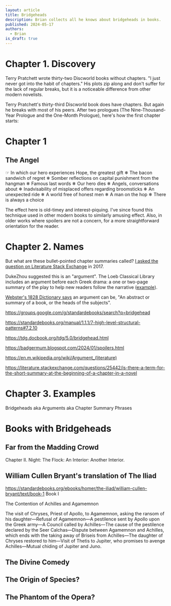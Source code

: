 ```yaml
---
layout: article
title: Bridgeheads
description: Brian collects all he knows about bridgeheads in books.
published: 2024-05-17
authors:
  - Brian
is_draft: true
---
```


# Chapter 1. Discovery

Terry Pratchett wrote thirty-two Discworld books without chapters. "I just never got into the habit of chapters." His plots zip along and don't suffer for the lack of regular breaks, but it is a noticeable difference from other modern novelists.

Terry Pratchett's thirty-third Discworld book does have chapters. But again he breaks with most of his peers. After two prologues (The Nine-Thousand-Year Prologue and the One-Month Prologue), here's how the first chapter starts:

# Chapter 1
## The Angel
☞ In which our hero experiences Hope, the greatest gift ❄ The bacon sandwich of regret ❄ Somber reflections on capital punishment from the hangman ❄ Famous last words ❄ Our hero dies ❄ Angels, conversations about ❄ Inadvisability of misplaced offers regarding broomsticks ❄ An unexpected ride ❄ A world free of honest men ❄ A man on the hop ❄ There is always a choice

The effect here is old-timey and interest-piquing. I've since found this technique used in other modern books to similarly amusing effect. Also, in older works where spoilers are not a concern, for a more straightforward orientation for the reader.

# Chapter 2. Names

But what are these bullet-pointed chapter summaries called? [I asked the question on Literature Stack Exchange](https://literature.stackexchange.com/questions/4126/what-are-chapter-summary-phrases-called) in 2017. 

DukeZhou suggested this is an "argument". The Loeb Classical Library includes an argument before each Greek drama: a one or two-page summary of the play to help new readers follow the narrative ([example](https://archive.org/details/L146NAeschylusIIOresteiaAgamemnonEumenides/page/4/mode/2up)).

[Webster's 1828 Dictionary says](https://webstersdictionary1828.com/Dictionary/argument) an argument can be, "An abstract or summary of a book, or the heads of the subjects".


https://groups.google.com/g/standardebooks/search?q=bridgehead

https://standardebooks.org/manual/1.1.1/7-high-level-structural-patterns#7.2.10

https://tdg.docbook.org/tdg/5.0/bridgehead.html

https://badgermum.blogspot.com/2024/01/spoilers.html

https://en.m.wikipedia.org/wiki/Argument_(literature)

https://literature.stackexchange.com/questions/25442/is-there-a-term-for-the-short-summary-at-the-beginning-of-a-chapter-in-a-novel

# Chapter 3. Examples 

Bridgeheads aka Arguments aka Chapter Summary Phrases

# Books with Bridgeheads
## Far from the Madding Crowd
Chapter II.
Night: The Flock: An Interior: Another Interior.

## William Cullen Bryant's translation of The Iliad
https://standardebooks.org/ebooks/homer/the-iliad/william-cullen-bryant/text/book-1
Book I

The Contention of Achilles and Agamemnon

The visit of Chryses, Priest of Apollo, to Agamemnon, asking the ransom of his daughter⁠—Refusal of Agamemnon⁠—A pestilence sent by Apollo upon the Greek army⁠—A Council called by Achilles⁠—The cause of the pestilence declared by the Seer Calchas⁠—Dispute between Agamemnon and Achilles, which ends with the taking away of Briseis from Achilles⁠—The daughter of Chryses restored to him⁠—Visit of Thetis to Jupiter, who promises to avenge Achilles⁠—Mutual chiding of Jupiter and Juno.

## The Divine Comedy

## The Origin of Species?
## The Phantom of the Opera?